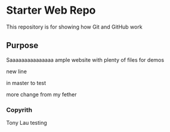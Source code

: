 # Starter Web Repo

This repository is for showing how Git and GitHub work

## Purpose

Saaaaaaaaaaaaaaa   ample website with plenty of files for demos




new line

in master to test

more change from my fether

### Copyrith
Tony Lau testing

